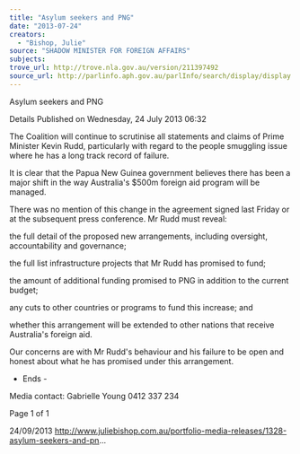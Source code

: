 ```yaml
---
title: "Asylum seekers and PNG"
date: "2013-07-24"
creators:
  - "Bishop, Julie"
source: "SHADOW MINISTER FOR FOREIGN AFFAIRS"
subjects:
trove_url: http://trove.nla.gov.au/version/211397492
source_url: http://parlinfo.aph.gov.au/parlInfo/search/display/display.w3p;query=Id%3A%22media/pressrel/2744483%22
---
```


 Asylum seekers and PNG

 Details Published on Wednesday, 24 July 2013 06:32

 The Coalition will continue to scrutinise all statements and claims of Prime Minister Kevin Rudd, particularly with regard to the people smuggling issue where he has  a long track record of failure.

 It is clear that the Papua New Guinea government believes there has been a major shift in the way Australia's $500m foreign aid program will be managed.

 There was no mention of this change in the agreement signed last Friday or at the subsequent press conference. Mr Rudd must reveal:

 the full detail of the proposed new arrangements, including oversight, accountability and governance;

 the full list infrastructure projects that Mr Rudd has promised to fund;

 the amount of additional funding promised to PNG in addition to the current budget;

 any cuts to other countries or programs to fund this increase; and

 whether this arrangement will be extended to other nations that receive Australia's foreign aid.

 Our concerns are with Mr Rudd's behaviour and his failure to be open and honest about what he has promised under this arrangement.

 - Ends -

 Media contact: Gabrielle Young 0412 337 234

 Page 1 of 1

 24/09/2013 http://www.juliebishop.com.au/portfolio-media-releases/1328-asylum-seekers-and-pn...

